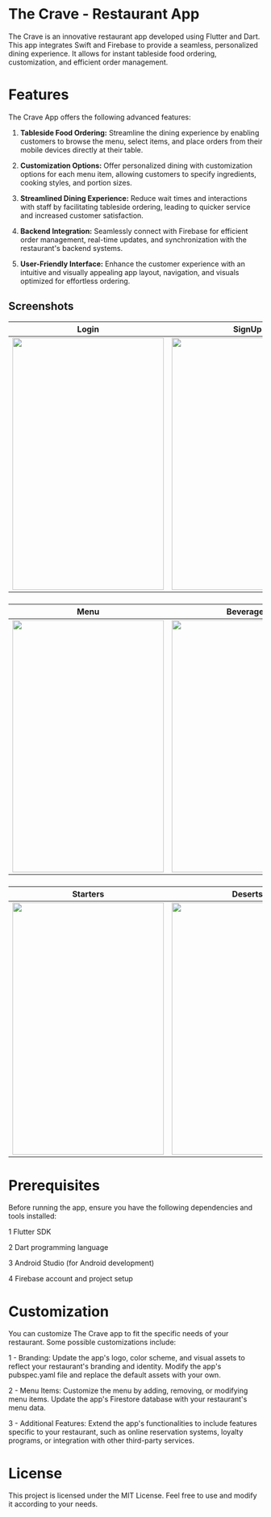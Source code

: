 # The Crave - Restaurant App
The Crave is an innovative restaurant app developed using Flutter and Dart. This app integrates Swift and Firebase to provide a seamless, personalized dining experience. It allows for instant tableside food ordering, customization, and efficient order management.

# Features
The Crave App offers the following advanced features:

1. **Tableside Food Ordering:** Streamline the dining experience by enabling customers to browse the menu, select items, and place orders from their mobile devices directly at their table.

2. **Customization Options:** Offer personalized dining with customization options for each menu item, allowing customers to specify ingredients, cooking styles, and portion sizes.

3. **Streamlined Dining Experience:** Reduce wait times and interactions with staff by facilitating tableside ordering, leading to quicker service and increased customer satisfaction.

4. **Backend Integration:** Seamlessly connect with Firebase for efficient order management, real-time updates, and synchronization with the restaurant's backend systems.

5. **User-Friendly Interface:** Enhance the customer experience with an intuitive and visually appealing app layout, navigation, and visuals optimized for effortless ordering.

## Screenshots
| Login | SignUp| HomePage |HomePage|
|--------|--------|--------|---------|
| <img src="https://github.com/IshitaSaraswat03/The-Crave/assets/120635713/f4b355a8-223d-4519-b3f4-dcf578b8ee59" width="300" height="500"> | <img src="https://github.com/IshitaSaraswat03/The-Crave/assets/120635713/ad4da30d-a076-4abe-aa86-59a0039e55bb" width="300" height="500"> | <img src="https://github.com/IshitaSaraswat03/The-Crave/assets/120635713/ec0e4a05-3d93-49f5-8579-482013f1a58b" width="300" height="500"> | <img src="https://github.com/IshitaSaraswat03/The-Crave/assets/120635713/b87ad13f-f53b-4ace-a5e3-0dde6f2db439" width="300" height="500"> | 
### 
| Menu |Beverages| Main Course(Veg) | Main Course(Nonveg)|
|-----------|----------|--------------|------------|
| <img src="https://github.com/IshitaSaraswat03/The-Crave/assets/120635713/f4e4ca04-08ca-439f-b0d4-621be2fe90c5" width="300" height="500">| <img src="https://github.com/IshitaSaraswat03/The-Crave/assets/120635713/c79639d1-e483-42e0-818f-19e2666088b3" width="300" height="500"> |<img src="https://github.com/IshitaSaraswat03/The-Crave/assets/120635713/2ff128be-1598-4aea-964b-c1b4207b4f69" width="300" height="500"> | <img src="https://github.com/IshitaSaraswat03/The-Crave/assets/120635713/422661bd-f959-4739-a321-cfa1f56387db" width="300" height="500"> |
###
| Starters | Deserts | Chinese| Recipe|
|-----------|----------|----------|-------|
| <img src="https://github.com/IshitaSaraswat03/The-Crave/assets/120635713/d1b0e37e-7b0a-45f9-8f3a-a8d77e0a1bd8" width="300" height="500">|<img src="https://github.com/IshitaSaraswat03/The-Crave/assets/120635713/b6659849-744f-4a2c-a814-29f792015e7f" width="300" height="500"> | <img src="https://github.com/IshitaSaraswat03/The-Crave/assets/120635713/086a3380-da3e-4731-8f43-44d5644cf203" width="300" height=500>| <img src="https://github.com/IshitaSaraswat03/The-Crave/assets/120635713/a2376e66-9f93-44e4-bcd5-1457610d07e0)" width="300" height=500>|

# Prerequisites
Before running the app, ensure you have the following dependencies and tools installed:

1 Flutter SDK

2 Dart programming language

3 Android Studio (for Android development)

4 Firebase account and project setup

# Customization
You can customize The Crave app to fit the specific needs of your restaurant. Some possible customizations include:

1 - Branding: Update the app's logo, color scheme, and visual assets to reflect your restaurant's branding and identity. Modify the app's pubspec.yaml file and replace the default assets with your own.

2 - Menu Items: Customize the menu by adding, removing, or modifying menu items. Update the app's Firestore database with your restaurant's menu data.

3 - Additional Features: Extend the app's functionalities to include features specific to your restaurant, such as online reservation systems, loyalty programs, or integration with other third-party services.

# License
This project is licensed under the MIT License. Feel free to use and modify it according to your needs.
